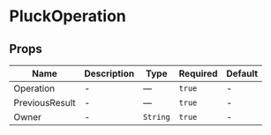 # PluckOperation

## Props

<!-- @vuese:PluckOperation:props:start -->
|Name|Description|Type|Required|Default|
|---|---|---|---|---|
|Operation|-|—|`true`|-|
|PreviousResult|-|—|`true`|-|
|Owner|-|`String`|`true`|-|

<!-- @vuese:PluckOperation:props:end -->



